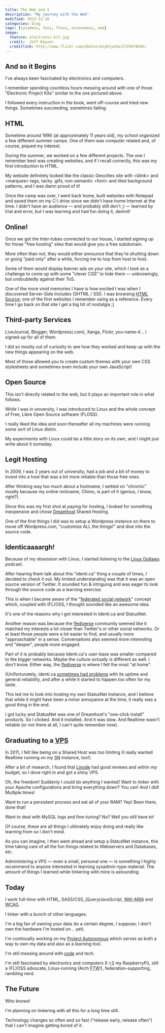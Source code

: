 ```yaml
---
title: The Web and I
description: "My journey with the Web"
modified: 2013-12-16
categories: blog
tags: [sysadmin, foss, floss, autonomous, web]
image:
  feature: electronic-kit.jpg
  credit:  Jeff Keyzer
  creditlink: http://www.flickr.com/photos/mightyohm/2729474646/
---
```


<div class="p-summary">
<h2 id="beginning">And so it Begins</h2>
<p>I've always been fascinated by electronics and computers.</p>
<p>I remember spending countless hours messing around with one of those "Electronic Project Kits" similar to the one pictured above.</p>
<p>I followed every instruction in the book, went off-course and tried new things. Sometimes succeeding, sometimes failing.</p>
</div>
<!-- more -->

<h2 id="html">HTML</h2>
<p>Sometime around 1996 (at approximately 11 years old), my school organized a few different summer camps. One of them was computer related and, of course, piqued my interest.</p>
<p>During the summer, we worked on a few different projects. The one I remember best was creating websites, and if I recall correctly, this was my first introduction to HTML.</p>
<p>My website definitely looked like the classic Geocities site with &lt;blink&gt; and &lt;marquee&gt; tags, tacky .gifs, non-semantic &lt;font&gt; and tiled background patterns, and I was damn proud of it!</p>
<p>Once the camp was over, I went back home, built websites with Notepad and saved them on my C:\ drive since we didn't have home Internet at the time. I didn't have an audience&nbsp;&mdash; and probably still don't <abbr class="emoticon" title="wink">;)</abbr>&nbsp;&mdash; learned by trial and error, but I was learning and had fun doing it, damnit!</p>

<h2 id="online">Online!</h2>
<p>Once we got the Inter-tubes connected to our house, I started signing up for those "free hosting" sites that would give you a free subdomain.</p>
<p>More often than not, they would either announce that they're shutting down or going "paid only" after a while, forcing me to hop from host to host.</p>
<p>Some of them would display banner ads on your site, which I took as a challenge to come up with some "clever CSS" to hide them&nbsp;&mdash; unknowingly, but undoubtedly against their ToS.</p>
<p>One of the more vivid memories I have is how excited I was when I discovered Server-Side Includes (SHTML / SSI). I was browsing <a href="http://www.yourhtmlsource.com/">HTML Source</a>; one of the first websites I remember using as a reference. Every time I go back on that site I get a big hit of nostalgia <abbr class="emoticon" title="smiley face">:)</abbr></p>

<h2 id="services">Third-party Services</h2>
<p>LiveJournal, Blogger, Wordpress(.com), Xanga, Flickr, you-name-it&hellip; I signed-up for all of them.</p>
<p>I did so mostly out of curiosity to see how they worked and keep up with the new things appearing on the web.</p>
<p>Most of those allowed you to create custom themes with your own CSS stylesheets and sometimes even include your own JavaScript!</p>

<h2 id="oss">Open Source</h2>
<p>This isn't directly related to the web, but it plays an important role in what follows.</p>
<p>While I was in university, I was introduced to Linux and the whole concept of Free, Libre Open Source software (FLOSS).</p>
<p>I really liked the idea and soon thereafter all my machines were running some sort of Linux distro.</p>
<p>My experiments with Linux could be a little story on its own, and I might just write about it someday.</p>

<h2 id="hosting">Legit Hosting</h2>
<p>In 2009, I was 2 years out of university, had a job and a bit of money to invest into a host that was a bit more reliable than those free ones.</p>
<p>After thinking way too much about a hostname, I settled on "chromic" mostly because my online nickname, Chimo, is part of it (genius, I know, right?).</p>
<p>Since this was my first shot at paying for hosting, I looked for something inexpensive and chose <a href="http://dreamhost.com">Dreamhost</a> Shared Hosting.</p>
<p>One of the first things I did was to setup a Wordpress instance on there to move off Wordpress.com, "customize ALL the things!" and dive into the source code.</p>

<h2 id="identica">Identicaaaargh!</h2>
<p>Because of my obsession with Linux, I started listening to the <a href="http://linuxoutlaws.com">Linux Outlaws</a> podcast.</p>
<p>After hearing them talk about this "identi.ca" thing a couple of times, I decided to check it out. My limited understanding was that it was an open source version of Twitter. It sounded fun &amp; intriguing and was eager to look through the source code as a learning exercise.</p>
<p>This is when I became aware of the "<a href="http://en.wikipedia.org/wiki/Distributed_social_network">federated social network</a>" concept which, coupled with (FL)OSS, I thought sounded like an awesome idea.</p>
<p>It's one of the reasons why I got interested in Identi.ca and StatusNet.</p>
<p>Another reason was because the <a href="http://oracle.skilledtests.com/group/fediverse">!fediverse</a> community seemed like it matched my interests a lot closer than Twitter's or other social networks. Or at least those people were a lot easier to find, and usually more "approachable" in a sense. Conversations also seemed more interesting and "deeper", people more engaged.</p>
<p>Part of it is probably because Identi.ca's user-base was smaller compared to the bigger networks. Maybe the culture <em>actually is</em> different as well. I don't know. Either way, the <a href="http://oracle.skilledtests.com/group/fediverse">!fediverse</a> is where I felt the most "at home".</p>
<p>(Un)fortunately, identi.ca <a href="http://whird.jpope.org/identifailed-me-last-time/">sometimes had problems</a> with its uptime and general reliability, and after a while it started to happen too often for my taste.</p>
<p>This led me to look into hosting my own StatusNet instance, and I believe that while it might have been a minor annoyance at the time, it really was a good thing in the end.</p>
<p>I got lucky and StatusNet was one of Dreamhost's "one-click install" products. So I clicked. And it installed. And it was slow. And Realtime wasn't reliable (or not there at all, I can't quite remember now).</p>

<h2 id="vps">Graduating to a <abbr title="Virtual Private Server">VPS</abbr></h2>
<p>In 2011, I felt like being on a Shared Host was too limiting (I really wanted Realtime running on my <abbr title="StatusNet">SN</abbr> instance, too!).</p>
<p>After a bit of research, I found that <a href="http://linode.com">Linode</a> had good reviews and within my budget, so I dove right in and got a shiny VPS.</p>
<p>Oh, the freedom! Suddenly I could do anything I wanted! Want to tinker with your Apache configurations and bring everything down? You can! And I did! Multiple times!</p>
<p>Want to run a persistent process and eat all of your RAM? Yep! Been there, done that!</p>
<p>Want to deal with MySQL logs and fine-tuning? No? Well you still have to!</p>
<p>Of course, these are all things I ultimately enjoy doing and really like learning from so I don't mind.</p>
<p>As you can imagine, I then went ahead and setup a StatusNet instance, this time taking care of all the fun things related to Webservers and Databases, etc.</p>
<p>Administering a VPS&nbsp;&mdash; even a small, personal one&nbsp;&mdash; is something I highly recommend to anyone interested in learning sysadmin-type material. The amount of things I learned while tinkering with mine is astounding.</p>

<h2 id="today">Today</h2>
<p>I work full-time with HTML, SASS/CSS, jQuery/JavaScript, <abbr title="Web Accessibility Initiative - Accessible Rich Internet Applications">WAI-ARIA</abbr> and <abbr title="Web Content Accessibility Guidelines">WCAG</abbr>.</p>
<p>I tinker with a bunch of other languages.</p>
<p>I'm a big fan of owning your data (to a certain degree, I suppose; I don't own the hardware I'm hosted on&hellip; yet).</p>
<p>I'm continually working on my <a href="http://chromic.org/articles/project-autonomous#cont">Project Autonomous</a> which serves as both a way to own my data and also as a learning tool.</p>
<p>I'm still messing around with <a href="https://github.com/chimo">code</a> and tech.</p>
<p>I'm still fascinated by electronics and computers (I <abbr class="emoticon" title="love">&lt;3</abbr> my RaspberryPi), still a (FL)OSS advocate, Linux-running (Arch <abbr title="for the win">FTW</abbr>!), federation-supporting, rambling nerd.</p>

<h2 id="future">The Future</h2>
<p>Who knows!</p>
<p>I'm planning on tinkering with all this for a long time still.</p>
<p>Technology changes so often and so fast (<q cite="http://www.catb.org/~esr/writings/cathedral-bazaar/cathedral-bazaar/ar01s04.html">release early, release often</q>) that I can't imagine getting bored of it.</p>
